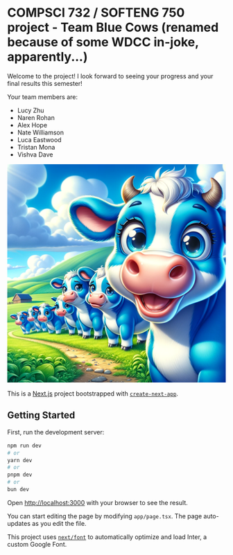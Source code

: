 # COMPSCI 732 / SOFTENG 750 project - Team Blue Cows (renamed because of some WDCC in-joke, apparently...)

Welcome to the project! I look forward to seeing your progress and your final results this semester!

Your team members are:

- Lucy Zhu
- Naren Rohan
- Alex Hope
- Nate Williamson
- Luca Eastwood
- Tristan Mona
- Vishva Dave

![](./public/Blue%20Cows.webp)

This is a [Next.js](https://nextjs.org/) project bootstrapped with [`create-next-app`](https://github.com/vercel/next.js/tree/canary/packages/create-next-app).

## Getting Started

First, run the development server:

```bash
npm run dev
# or
yarn dev
# or
pnpm dev
# or
bun dev
```

Open [http://localhost:3000](http://localhost:3000) with your browser to see the result.

You can start editing the page by modifying `app/page.tsx`. The page auto-updates as you edit the file.

This project uses [`next/font`](https://nextjs.org/docs/basic-features/font-optimization) to automatically optimize and load Inter, a custom Google Font.
